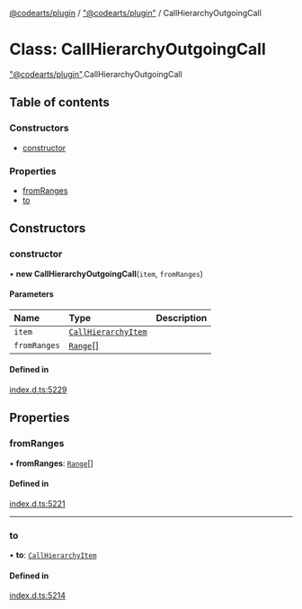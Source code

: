 [@codearts/plugin](../README.md) / ["@codearts/plugin"](../modules/_codearts_plugin_.md) / CallHierarchyOutgoingCall

# Class: CallHierarchyOutgoingCall

["@codearts/plugin"](../modules/_codearts_plugin_.md).CallHierarchyOutgoingCall

## Table of contents

### Constructors

- [constructor](codearts_plugin_.CallHierarchyOutgoingCall.md#constructor)

### Properties

- [fromRanges](codearts_plugin_.CallHierarchyOutgoingCall.md#fromranges)
- [to](codearts_plugin_.CallHierarchyOutgoingCall.md#to)

## Constructors

### constructor

• **new CallHierarchyOutgoingCall**(`item`, `fromRanges`)

#### Parameters

| Name | Type | Description |
| :------ | :------ | :------ |
| `item` | [`CallHierarchyItem`](codearts_plugin_.CallHierarchyItem.md) |  |
| `fromRanges` | [`Range`](codearts_plugin_.Range.md)[] |  |

#### Defined in

[index.d.ts:5229](https://github.com/huaweicloud/cloudide-plugin-api/blob/03c74e5/index.d.ts#L5229)

## Properties

### fromRanges

• **fromRanges**: [`Range`](codearts_plugin_.Range.md)[]

#### Defined in

[index.d.ts:5221](https://github.com/huaweicloud/cloudide-plugin-api/blob/03c74e5/index.d.ts#L5221)

___

### to

• **to**: [`CallHierarchyItem`](codearts_plugin_.CallHierarchyItem.md)

#### Defined in

[index.d.ts:5214](https://github.com/huaweicloud/cloudide-plugin-api/blob/03c74e5/index.d.ts#L5214)

